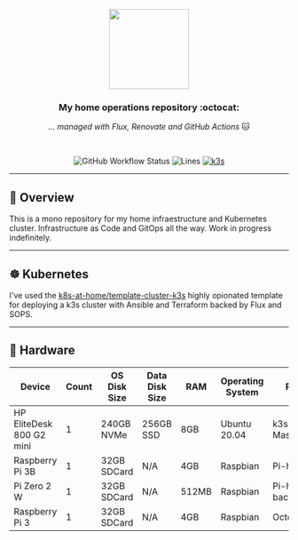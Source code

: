 <div align="center">

<img src="https://camo.githubusercontent.com/5b298bf6b0596795602bd771c5bddbb963e83e0f/68747470733a2f2f692e696d6775722e636f6d2f7031527a586a512e706e67" align="center" width="144px" height="144px"/>

### My home operations repository :octocat:

_... managed with Flux, Renovate and GitHub Actions_ 🐱

</div>

<br/>

<div align="center">

![GitHub Workflow Status](https://img.shields.io/github/workflow/status/mrmarble/home-ops/Schedule%20-%20Renovate?label=Renovate&logo=renovatebot)
![Lines](https://img.shields.io/tokei/lines/github/mrmarble/home-ops?color=success&label=Lines%20of%20code&logo=codefactor&logoColor=white)
[![k3s](https://img.shields.io/badge/k3s-v1.23.4-success.svg?style=flat)]()
</div>

---

## 📖 Overview

This is a mono repository for my home infraestructure and Kubernetes cluster. Infrastructure as Code and GitOps all the way.
Work in progress indefinitely.

---

## ☸ Kubernetes

I've used the [k8s-at-home/template-cluster-k3s](https://github.com/k8s-at-home/template-cluster-k3s) highly opionated template for deploying a k3s cluster with Ansible and Terraform backed by Flux and SOPS.

---

## 🔧 Hardware

| Device                   | Count | OS Disk Size | Data Disk Size | RAM   | Operating System | Purpose           |
|--------------------------|-------|--------------|----------------|-------|------------------|-------------------|
| HP EliteDesk 800 G2 mini | 1     | 240GB NVMe   | 256GB SSD      | 8GB   | Ubuntu 20.04     | k3s Master/Worker |
| Raspberry Pi 3B          | 1     | 32GB SDCard  | N/A            | 4GB   | Raspbian         | Pi-hole           |
| Pi Zero 2 W              | 1     | 32GB SDCard  | N/A            | 512MB | Raspbian         | Pi-hole backup    |
| Raspberry Pi 3           | 1     | 32GB SDCard  | N/A            | 4GB   | Raspbian         | Octoprint         |
